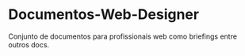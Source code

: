 # Documentos-Web-Designer
Conjunto de documentos para profissionais web como briefings entre outros docs.
